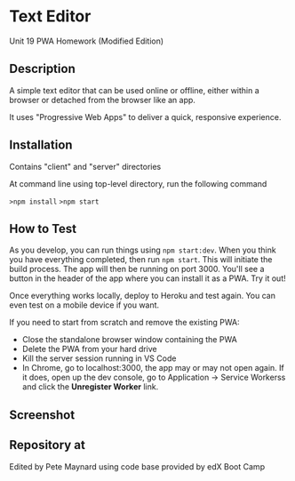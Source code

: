# Text Editor 
Unit 19 PWA Homework (Modified Edition)

## Description

A simple text editor that can be used online or offline, either within a browser or detached from the browser like an app.

It uses "Progressive Web Apps" to deliver a quick, responsive experience.

## Installation

Contains "client" and "server" directories

At command line using top-level directory, run the following command

`>npm install`
`>npm start`

## How to Test

As you develop, you can run things using `npm start:dev`. When you think you have everything completed, then run `npm start`. This will initiate the build process. The app will then be running on port 3000. You'll see a button in the header of the app where you can install it as a PWA. Try it out!

Once everything works locally, deploy to Heroku and test again. You can even test on a mobile device if you want.

If you need to start from scratch and remove the existing PWA:

- Close the standalone browser window containing the PWA
- Delete the PWA from your hard drive 
- Kill the server session running in VS Code 
- In Chrome, go to localhost:3000, the app may or may not open again. If it does, open up the dev console, go to Application -> Service Workerss and click the **Unregister Worker** link.

## Screenshot



## Repository at 



Edited by Pete Maynard using code base provided by edX Boot Camp

